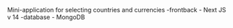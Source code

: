 Mini-application for selecting countries and currencies
-frontback - Next JS v 14
-database - MongoDB
